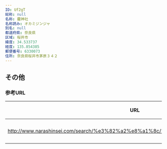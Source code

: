 ```yaml
---
ID: Uf2gT
総称: null
名称: 靇神社
名称読み: オカミジンジャ
別名: null
都道府県: 奈良県
区域: 桜井市
緯度: 34.533737
経度: 135.854385
郵便番号: 6330073
住所: 奈良県桜井市茅原３４２
---
```


## その他

### 参考URL

| URL                                                                               | 説明   |
| --------------------------------------------------------------------------------- | ------ |
| http://www.narashinsei.com/search/%e3%82%a2%e8%a1%8c/%e9%9d%87%e7%a5%9e%e7%a4%be/ | 神社庁 |
